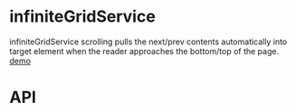 # infiniteGridService
infiniteGridService scrolling pulls the next/prev contents automatically into target element when the reader approaches the bottom/top of the page.
[demo](https://oss.navercorp.com/pages/egjs/egjs-experiment/infiniteGridService/demo/demo.html)
# API